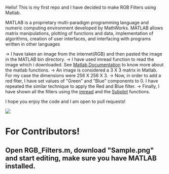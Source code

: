 Hello!
This is my first repo and I have decided to make RGB Filters using Matlab.

MATLAB is a proprietary multi-paradigm programming language and numeric computing environment developed by MathWorks. MATLAB allows matrix manipulations, plotting of functions and data, implementation of algorithms, creation of user interfaces, and interfacing with programs written in other languages

-> I have taken an image from the internet(RGB) and then pasted the image in the MATLAB bin directory.
-> I have used imread function to read the image which i downloaded. See [Matlab Documentation](https://in.mathworks.com/help/matlab/) to know more about the matlab functions.
-> An image is considered a 3 X 3 matrix in Matlab. For my case the dimensions were 256 X 256 X 3.
-> Now, in order to add a red flter, I have set values of "Green" and "Blue" components to 0. I have repeated the similar technique to apply the Red  and Blue filter.
-> Finally, I have shown all the filters using the [imread](https://in.mathworks.com/help/matlab/ref/imread.html?searchHighlight=imread&s_tid=srchtitle_imread_1) and the [Subplot](https://in.mathworks.com/help/matlab/ref/subplot.html?s_tid=doc_ta) functions.

I hope you enjoy the code and I am open to pull requests!

![](https://github.com/ayushsengupta8/Matlab/blob/main/RGB_Filters.png)

# For Contributors!

## Open RGB_Filters.m, download "Sample.png" and start editing, make sure you have MATLAB installed.
